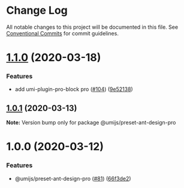 # Change Log

All notable changes to this project will be documented in this file. See [Conventional Commits](https://conventionalcommits.org) for commit guidelines.

# [1.1.0](https://github.com/umijs/plugins/compare/@umijs/preset-ant-design-pro@1.0.1...@umijs/preset-ant-design-pro@1.1.0) (2020-03-18)

### Features

- add umi-plugin-pro-block pro ([#104](https://github.com/umijs/plugins/issues/104)) ([9e52138](https://github.com/umijs/plugins/commit/9e52138bc5be752f75edb059b349e5afd92f890d))

## [1.0.1](https://github.com/umijs/plugins/compare/@umijs/preset-ant-design-pro@1.0.0...@umijs/preset-ant-design-pro@1.0.1) (2020-03-13)

**Note:** Version bump only for package @umijs/preset-ant-design-pro

# 1.0.0 (2020-03-12)

### Features

- @umijs/preset-ant-design-pro ([#81](https://github.com/umijs/plugins/issues/81)) ([66f3de2](https://github.com/umijs/plugins/commit/66f3de266d6ae0f22964b159e58f256ebdb4bdf4))
